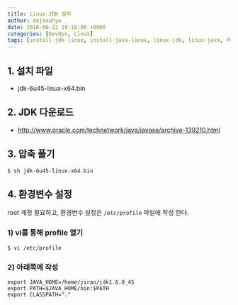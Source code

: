```yaml
---
title: Linux JDK 설치
author: dejavuhyo
date: 2016-06-22 18:18:00 +0900
categories: [DevOps, Linux]
tags: [install-jdk-linux, install-java-linux, linux-jdk, linux-java, 리눅스-jdk-설치, 리눅스-java-설치, jdk-설치, java-설치]
---
```


## 1. 설치 파일

* jdk-6u45-linux-x64.bin

## 2. JDK 다운로드
* <http://www.oracle.com/technetwork/java/javase/archive-139210.html>

## 3. 압축 풀기

```shell
$ sh jdk-6u45-linux-x64.bin
```

## 4. 환경변수 설정
root 계정 필요하고, 환경변수 설정은 `/etc/profile` 파일에 작성 한다.

### 1) vi를 통해 profile 열기

```shell
$ vi /etc/profile
```

### 2) 아래쪽에 작성

```text
export JAVA_HOME=/home/jiran/jdk1.6.0_45
export PATH=$JAVA_HOME/bin:$PATH
export CLASSPATH="."
```
